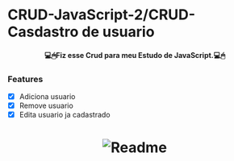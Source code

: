# CRUD-JavaScript-2/CRUD-Casdastro de usuario 
<h4 align="center">💻🖱Fiz esse Crud para meu Estudo de JavaScript.💻🖱</4>



### Features

- [x] Adiciona usuario
- [x] Remove usuario
- [x] Edita usuario ja cadastrado

<h1 align="center">
<img alt="Readme" title="Readme" src="./CRUD-JavaScript-2/Readme-gif.gif" />
</h1>


